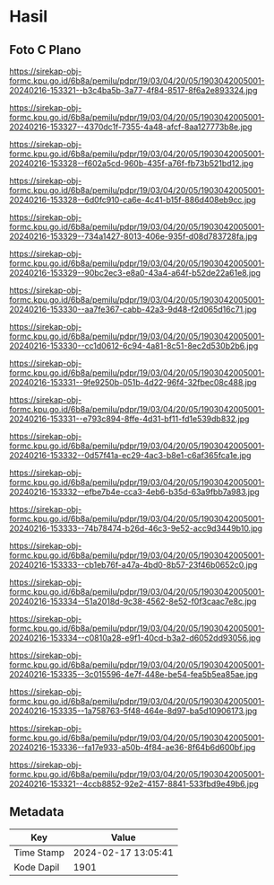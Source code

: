 # Hasil

## Foto C Plano

https://sirekap-obj-formc.kpu.go.id/6b8a/pemilu/pdpr/19/03/04/20/05/1903042005001-20240216-153321--b3c4ba5b-3a77-4f84-8517-8f6a2e893324.jpg

https://sirekap-obj-formc.kpu.go.id/6b8a/pemilu/pdpr/19/03/04/20/05/1903042005001-20240216-153327--4370dc1f-7355-4a48-afcf-8aa127773b8e.jpg

https://sirekap-obj-formc.kpu.go.id/6b8a/pemilu/pdpr/19/03/04/20/05/1903042005001-20240216-153328--f602a5cd-960b-435f-a76f-fb73b521bd12.jpg

https://sirekap-obj-formc.kpu.go.id/6b8a/pemilu/pdpr/19/03/04/20/05/1903042005001-20240216-153328--6d0fc910-ca6e-4c41-b15f-886d408eb9cc.jpg

https://sirekap-obj-formc.kpu.go.id/6b8a/pemilu/pdpr/19/03/04/20/05/1903042005001-20240216-153329--734a1427-8013-406e-935f-d08d783728fa.jpg

https://sirekap-obj-formc.kpu.go.id/6b8a/pemilu/pdpr/19/03/04/20/05/1903042005001-20240216-153329--90bc2ec3-e8a0-43a4-a64f-b52de22a61e8.jpg

https://sirekap-obj-formc.kpu.go.id/6b8a/pemilu/pdpr/19/03/04/20/05/1903042005001-20240216-153330--aa7fe367-cabb-42a3-9d48-f2d065d16c71.jpg

https://sirekap-obj-formc.kpu.go.id/6b8a/pemilu/pdpr/19/03/04/20/05/1903042005001-20240216-153330--cc1d0612-6c94-4a81-8c51-8ec2d530b2b6.jpg

https://sirekap-obj-formc.kpu.go.id/6b8a/pemilu/pdpr/19/03/04/20/05/1903042005001-20240216-153331--9fe9250b-051b-4d22-96f4-32fbec08c488.jpg

https://sirekap-obj-formc.kpu.go.id/6b8a/pemilu/pdpr/19/03/04/20/05/1903042005001-20240216-153331--e793c894-8ffe-4d31-bf11-fd1e539db832.jpg

https://sirekap-obj-formc.kpu.go.id/6b8a/pemilu/pdpr/19/03/04/20/05/1903042005001-20240216-153332--0d57f41a-ec29-4ac3-b8e1-c6af365fca1e.jpg

https://sirekap-obj-formc.kpu.go.id/6b8a/pemilu/pdpr/19/03/04/20/05/1903042005001-20240216-153332--efbe7b4e-cca3-4eb6-b35d-63a9fbb7a983.jpg

https://sirekap-obj-formc.kpu.go.id/6b8a/pemilu/pdpr/19/03/04/20/05/1903042005001-20240216-153333--74b78474-b26d-46c3-9e52-acc9d3449b10.jpg

https://sirekap-obj-formc.kpu.go.id/6b8a/pemilu/pdpr/19/03/04/20/05/1903042005001-20240216-153333--cb1eb76f-a47a-4bd0-8b57-23f46b0652c0.jpg

https://sirekap-obj-formc.kpu.go.id/6b8a/pemilu/pdpr/19/03/04/20/05/1903042005001-20240216-153334--51a2018d-9c38-4562-8e52-f0f3caac7e8c.jpg

https://sirekap-obj-formc.kpu.go.id/6b8a/pemilu/pdpr/19/03/04/20/05/1903042005001-20240216-153334--c0810a28-e9f1-40cd-b3a2-d6052dd93056.jpg

https://sirekap-obj-formc.kpu.go.id/6b8a/pemilu/pdpr/19/03/04/20/05/1903042005001-20240216-153335--3c015596-4e7f-448e-be54-fea5b5ea85ae.jpg

https://sirekap-obj-formc.kpu.go.id/6b8a/pemilu/pdpr/19/03/04/20/05/1903042005001-20240216-153335--1a758763-5f48-464e-8d97-ba5d10906173.jpg

https://sirekap-obj-formc.kpu.go.id/6b8a/pemilu/pdpr/19/03/04/20/05/1903042005001-20240216-153336--fa17e933-a50b-4f84-ae36-8f64b6d600bf.jpg

https://sirekap-obj-formc.kpu.go.id/6b8a/pemilu/pdpr/19/03/04/20/05/1903042005001-20240216-153321--4ccb8852-92e2-4157-8841-533fbd9e49b6.jpg


## Metadata

| Key        | Value               |
| ---------- | ------------------- |
| Time Stamp | 2024-02-17 13:05:41 |
| Kode Dapil | 1901                |



